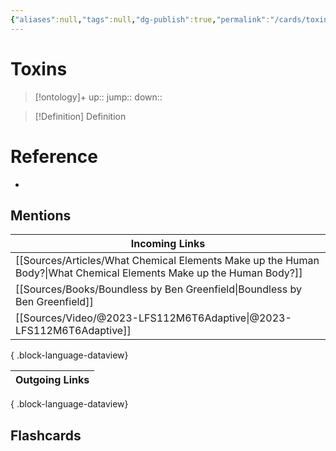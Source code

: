 ```yaml
---
{"aliases":null,"tags":null,"dg-publish":true,"permalink":"/cards/toxins/","dgPassFrontmatter":true}
---
```


# Toxins

> [!ontology]+
> up:: 
> jump:: 
> down:: 

> [!Definition] Definition
> 

# Reference
- 

## Mentions
| Incoming Links                                                                                                         |
| ---------------------------------------------------------------------------------------------------------------------- |
| [[Sources/Articles/What Chemical Elements Make up the Human Body?\|What Chemical Elements Make up the Human Body?]] |
| [[Sources/Books/Boundless by Ben Greenfield\|Boundless by Ben Greenfield]]                                          |
| [[Sources/Video/@2023-LFS112M6T6Adaptive\|@2023-LFS112M6T6Adaptive]]                                                |

{ .block-language-dataview}

| Outgoing Links |
| -------------- |

{ .block-language-dataview}

## Flashcards
